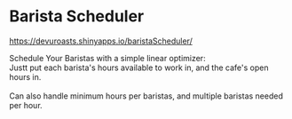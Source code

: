# Barista Scheduler 

https://devuroasts.shinyapps.io/baristaScheduler/

Schedule Your Baristas 
with a simple linear optimizer:
<br>
Justt put each barista's hours available to work in, and the cafe's open hours in.
<br>
<br>
Can also handle minimum hours per baristas, and multiple baristas needed per hour.


